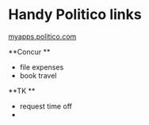 # Handy Politico links

[myapps.politico.com](/myapps.politico.com)


**Concur **

* file expenses
* book travel

**TK **

* request time off
* 











